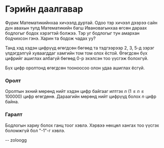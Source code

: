 Гэрийн даалгавар
================
Фурик Математикийнхаа хичээлд дуртай. Одоо тэр хичээл дээрээ сайн дүн авахын тулд Математикийн багш Ивановагынхаа өгсөн дараах бодлогыг бодох хэрэгтэй болжээ. Тэр уг бодлогыг тун амархан бодчихсон гэнэ. Харин та бодож чадах уу?

Танд хэд хэдэн цифрүүд өгөгдсөн бөгөөд та тэдгээрээр $2$, $3$, $5$-д зэрэг үлдэгдэлгүй хуваагддаг хамгийн том том олох ёстой. Өгөгдсөн бүх цифрийг ашиглах албагүй бөгөөд $0$-р эхэлсэн тоо үүсгэж болохгүй.

Бүх цифр оролтонд өгөгдсөн тооноосоо олон удаа ашиглах ёсгүй.


### Оролт
Оролтын эхний мөрөнд нийт хэдэн цифр байгааг илтгэх $n$ ($1 ≤ n ≤ 100000$) цифр өгөгдөнө. Дараагийн мөрөнд нийт цифрүүд болох $n$ цифр байна.


### Гаралт 
Бодлогын хариу болох ганц тоог хэвлэ. Хэрвээ нөхцөл хангах тоо үүсгэх боломжгүй бол "-1"-г хэвлэ.

-- zoloogg
